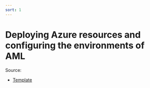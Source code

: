 ```yaml
---
sort: 1
---
```

# Deploying Azure resources and configuring the environments of AML
Source: 
* [Template](https://github.com/microsoft/dstoolkit-mlops-base/tree/main/configuration)
